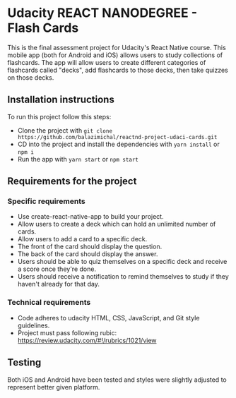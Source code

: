 # Udacity REACT NANODEGREE - Flash Cards

This is the final assessment project for Udacity's React Native course. This mobile app (both for Android and iOS) allows users to study collections of flashcards. The app will allow users to create different categories of flashcards called "decks", add flashcards to those decks, then take quizzes on those decks.

## Installation instructions

To run this project follow this steps:

- Clone the project with ```git clone https://github.com/balazimichal/reactnd-project-udaci-cards.git```
- CD into the project and install the dependencies with ```yarn install``` or ```npm i```
- Run the app with ```yarn start``` or ```npm start```

## Requirements for the project

### Specific requirements
- Use create-react-native-app to build your project.
- Allow users to create a deck which can hold an unlimited number of cards.
- Allow users to add a card to a specific deck.
- The front of the card should display the question.
- The back of the card should display the answer.
- Users should be able to quiz themselves on a specific deck and receive a score once they're done.
- Users should receive a notification to remind themselves to study if they haven't already for that day.

### Technical requirements
- Code adheres to udacity HTML, CSS, JavaScript, and Git style guidelines.
- Project must pass following rubic: https://review.udacity.com/#!/rubrics/1021/view

## Testing
Both iOS and Android have been tested and styles were slightly adjusted to represent better given platform.